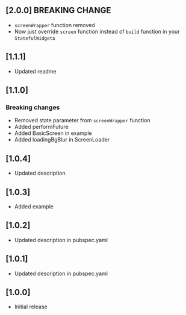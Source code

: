 ## [2.0.0] BREAKING CHANGE
* `screenWrapper` function removed
* Now just override `screen` function instead of `build` function in your `StatefulWidget`s

## [1.1.1]

* Updated readme


## [1.1.0]  

### Breaking changes
* Removed state parameter from `screenWrapper` function
* Added performFuture
* Added BasicScreen in example
* Added loadingBgBlur in ScreenLoader


## [1.0.4]

* Updated description


## [1.0.3]

* Added example


## [1.0.2]

* Updated description in pubspec.yaml


## [1.0.1]

* Updated description in pubspec.yaml


## [1.0.0]

* Initial release
